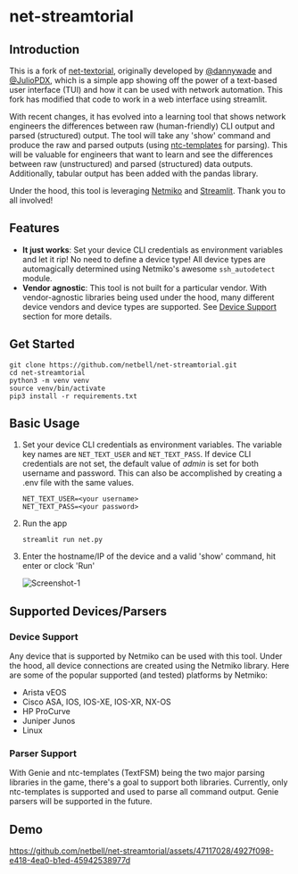# net-streamtorial

## Introduction
This is a fork of [net-textorial](https://github.com/dannywade/net-textorial), originally developed by [@dannywade](https://github.com/dannywade) and [@JulioPDX](https://github.com/JulioPDX), which is a simple app showing off the power of a text-based user interface (TUI) and how it can be used with network automation. This fork has modified that code to work in a web interface using streamlit. 

With recent changes, it has evolved into a learning tool that shows network engineers the differences between raw (human-friendly) CLI output and parsed (structured) output. The tool will take any 'show' command and produce the raw and parsed outputs (using [ntc-templates](https://github.com/networktocode/ntc-templates) for parsing). This will be valuable for engineers that want to learn and see the differences between raw (unstructured) and parsed (structured) data outputs. Additionally, tabular output has been added with the pandas library. 

Under the hood, this tool is leveraging [Netmiko](https://github.com/ktbyers/netmiko) and [Streamlit](hhttps://streamlit.io/). Thank you to all involved!


## Features
- **It just works**: Set your device CLI credentials as environment variables and let it rip! No need to define a device type! All device types are automagically determined using Netmiko's awesome `ssh_autodetect` module.
- **Vendor agnostic**: This tool is not built for a particular vendor. With vendor-agnostic libraries being used under the hood, many different device vendors and device types are supported. See [Device Support](#device-support) section for more details.

## Get Started

```shell
git clone https://github.com/netbell/net-streamtorial.git
cd net-streamtorial
python3 -m venv venv
source venv/bin/activate
pip3 install -r requirements.txt
```

## Basic Usage

1. Set your device CLI credentials as environment variables. The variable key names are `NET_TEXT_USER` and `NET_TEXT_PASS`. If device CLI credentials are not set, the default value of *admin* is set for both username and password. This can also be accomplished by creating a .env file with the same values.

    ```shell
    NET_TEXT_USER=<your username>
    NET_TEXT_PASS=<your password>
    ```
2. Run the app

    ```shell
    streamlit run net.py
    ```
3. Enter the hostname/IP of the device and a valid 'show' command, hit enter or clock 'Run'

    ![Screenshot-1](https://github.com/netbell/net-streamtorial/assets/47117028/7177a5df-5de0-4a61-9427-f8472bfacc24)


## Supported Devices/Parsers

### Device Support

Any device that is supported by Netmiko can be used with this tool. Under the hood, all device connections are created using the Netmiko library. Here are some of the popular supported (and tested) platforms by Netmiko:
- Arista vEOS
- Cisco ASA, IOS, IOS-XE, IOS-XR, NX-OS
- HP ProCurve
- Juniper Junos
- Linux


### Parser Support

With Genie and ntc-templates (TextFSM) being the two major parsing libraries in the game, there's a goal to support both libraries. Currently, only ntc-templates is supported and used to parse all command output. Genie parsers will be supported in the future.


## Demo

https://github.com/netbell/net-streamtorial/assets/47117028/4927f098-e418-4ea0-b1ed-45942538977d


